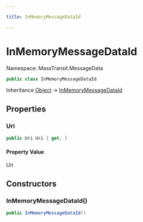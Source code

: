 ```yaml
---

title: InMemoryMessageDataId

---
```


# InMemoryMessageDataId

Namespace: MassTransit.MessageData

```csharp
public class InMemoryMessageDataId
```

Inheritance [Object](https://learn.microsoft.com/en-us/dotnet/api/system.object) → [InMemoryMessageDataId](../masstransit-messagedata/inmemorymessagedataid)

## Properties

### **Uri**

```csharp
public Uri Uri { get; }
```

#### Property Value

Uri<br/>

## Constructors

### **InMemoryMessageDataId()**

```csharp
public InMemoryMessageDataId()
```
